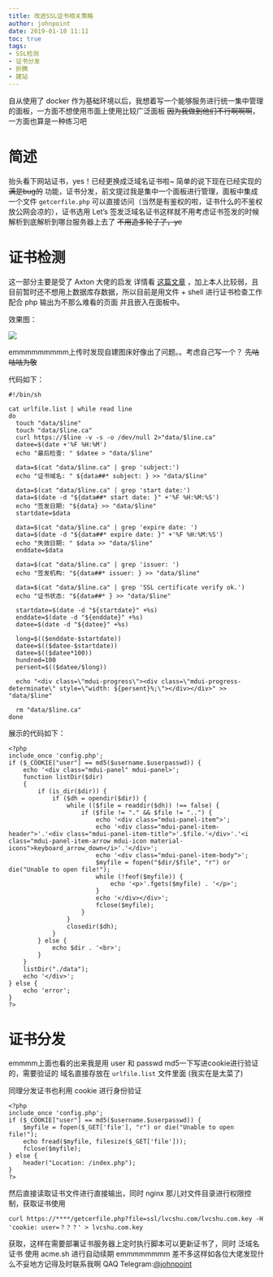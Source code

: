 ```yaml
---
title: 改进SSL证书相关策略
author: johnpoint
date: 2019-01-10 11:11
toc: true
tags:
- SSL检测
- 证书分发
- 折腾
- 建站
---
```


自从使用了 docker 作为基础环境以后，我想着写一个能够服务进行统一集中管理的面板，一方面不想使用市面上使用比较广泛面板 ~~因为我做到他们不行啊啊啊~~，一方面也算是一种练习吧<!--more-->

# 简述

抬头看下网站证书，yes！已经更换成泛域名证书啦~
简单的说下现在已经实现的 ~~满是bug的~~ 功能，证书分发，前文提过我是集中一个面板进行管理，面板中集成一个文件 `getcerfile.php` 可以直接访问（当然是有鉴权的啦，证书什么的不鉴权放公网会凉的），证书选用 Let’s 签发泛域名证书这样就不用考虑证书签发的时候解析到底解析到哪台服务器上去了 ~~不用造多轮子了，ye~~

# 证书检测

这一部分主要是受了  Axton 大佬的启发 详情看 [这篇文章](https://flyhigher.top/develop/755.html) ，加上本人比较弱，且目前暂时还不想用上数据库存数据，所以目前是用文件 + shell 进行证书检查工作 配合 php 输出为不那么难看的页面 并且嵌入在面板中。

效果图：

![](https://i.loli.net/2019/01/10/5c36bc4ecd015.png)

emmmmmmmmm上传时发现自建图床好像出了问题。。考虑自己写一个？ ~~先咕咕咕为敬~~

代码如下：
```
#!/bin/sh

cat urlfile.list | while read line
do
  touch "data/$line"
  touch "data/$line.ca"
  curl https://$line -v -s -o /dev/null 2>"data/$line.ca"
  datee=$(date +'%F %H:%M')
  echo "最后检查: " $datee > "data/$line"

  data=$(cat "data/$line.ca" | grep 'subject:')
  echo "证书域名: " ${data##* subject: } >> "data/$line"

  data=$(cat "data/$line.ca" | grep 'start date:')
  data=$(date -d "${data##* start date: }" +'%F %H:%M:%S')
  echo "签发日期: "${data} >> "data/$line"
  startdate=$data

  data=$(cat "data/$line.ca" | grep 'expire date: ')
  data=$(date -d "${data##* expire date: }" +'%F %H:%M:%S')
  echo "失效日期: " $data >> "data/$line"
  enddate=$data

  data=$(cat "data/$line.ca" | grep 'issuer: ')
  echo "签发机构: "${data##* issuer: } >> "data/$line"

  data=$(cat "data/$line.ca" | grep 'SSL certificate verify ok.')
  echo "证书状态: "${data##* } >> "data/$line"

  startdate=$(date -d "${startdate}" +%s)
  enddate=$(date -d "${enddate}" +%s)
  datee=$(date -d "${datee}" +%s)

  long=$(($enddate-$startdate))
  datee=$(($datee-$startdate))
  datee=$(($datee*100))
  hundred=100
  persent=$(($datee/$long))

  echo "<div class=\"mdui-progress\"><div class=\"mdui-progress-determinate\" style=\"width: ${persent}%;\"></div></div>" >> "data/$line"

  rm "data/$line.ca"
done
```
展示的代码如下：
```
<?php
include_once 'config.php';
if ($_COOKIE["user"] == md5($username.$userpasswd)) {
    echo '<div class="mdui-panel" mdui-panel>';
    function listDir($dir)
    {
        if (is_dir($dir)) {
            if ($dh = opendir($dir)) {
                while (($file = readdir($dh)) !== false) {
                    if ($file != "." && $file != "..") {
                        echo '<div class="mdui-panel-item">';
                        echo '<div class="mdui-panel-item-header">'.'<div class="mdui-panel-item-title">'.$file.'</div>'.'<i class="mdui-panel-item-arrow mdui-icon material-icons">keyboard_arrow_down</i>'.'</div>';
                        echo '<div class="mdui-panel-item-body">';
                        $myfile = fopen("$dir/$file", "r") or die("Unable to open file!");
                        while (!feof($myfile)) {
                            echo '<p>'.fgets($myfile) . '</p>';
                        }
                        echo '</div></div>';
                        fclose($myfile);
                    }
                }
                closedir($dh);
            }
        } else {
            echo $dir . '<br>';
        }
    }
    listDir("./data");
    echo '</div>';
} else {
    echo 'error';
}
?>
```

# 证书分发

emmmm上面也看的出来我是用 user 和 passwd md5一下写进cookie进行验证的，需要验证的 域名直接存放在 `urlfile.list` 文件里面 (我实在是太菜了)

同理分发证书也利用 cookie 进行身份验证

```
<?php
include_once 'config.php';
if ($_COOKIE["user"] == md5($username.$userpasswd)) {
    $myfile = fopen($_GET['file'], "r") or die("Unable to open file!");
    echo fread($myfile, filesize($_GET['file']));
    fclose($myfile);
} else {
    header("Location: /index.php");
}
?>
```
然后直接读取证书文件进行直接输出，同时 nginx 那儿对文件目录进行权限控制，获取证书使用

```
curl https://****/getcerfile.php?file=ssl/lvcshu.com/lvcshu.com.key -H 'cookie: user=？？？' > lvcshu.com.key
```

获取，这样在需要部署证书服务器上定时执行脚本可以更新证书了，同时 泛域名证书 使用 acme.sh 进行自动续期 emmmmmmmm 差不多这样如各位大佬发现什么不妥地方记得及时联系我啊 QAQ
Telegram:[@johnpoint](https://t.me/johnpoint)
